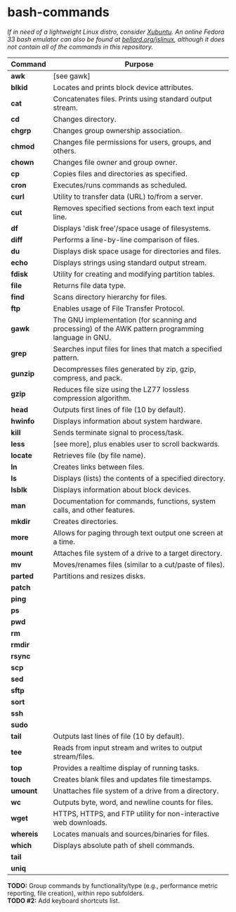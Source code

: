 # bash-commands
*If in need of a lightweight Linux distro, consider [Xubuntu](https://xubuntu.org/tour/). An online Fedora 33 bash emulator can also be found at [bellard.org/jslinux](https://bellard.org/jslinux/), although it does not contain all of the commands in this repository.*
  
| Command | Purpose |
| --- | --- |
| **awk** | [see gawk] |
| **blkid** | Locates and prints block device attributes. |  
| **cat** | Concatenates files. Prints using standard output stream. |
| **cd** | Changes directory. |
| **chgrp** | Changes group ownership association. |
| **chmod** | Changes file permissions for users, groups, and others. |
| **chown** | Changes file owner and group owner.|
| **cp** | Copies files and directories as specified. |
| **cron** | Executes/runs commands as scheduled. |  
| **curl** | Utility to transfer data (URL) to/from a server. |
| **cut** | Removes specified sections from each text input line. |
| **df** | Displays 'disk free'/space usage of filesystems. |
| **diff** | Performs a line-by-line comparison of files. |
| **du** | Displays disk space usage for directories and files. |
| **echo** | Displays strings using standard output stream. |  
| **fdisk** | Utility for creating and modifying partition tables. |
| **file** | Returns file data type. |  
| **find** | Scans directory hierarchy for files. |
| **ftp** | Enables usage of File Transfer Protocol. |
| **gawk** | The GNU implementation (for scanning and processing) of the AWK pattern programming language in GNU. |
| **grep** | Searches input files for lines that match a specified pattern. |
| **gunzip** | Decompresses files generated by zip, gzip, compress, and pack. |
| **gzip** | Reduces file size using the LZ77 lossless compression algorithm. |
| **head** | Outputs first lines of file (10 by default). |  
| **hwinfo** | Displays information about system hardware. |  
| **kill** | Sends terminate signal to process/task. |
| **less** | [see more], plus enables user to scroll backwards. |  
| **locate** | Retrieves file (by file name). |
| **ln** | Creates links between files. |
| **ls** | Displays (lists) the contents of a specified directory. |
| **lsblk** | Displays information about block devices. |  
| **man** | Documentation for commands, functions, system calls, and other features. |  
| **mkdir** | Creates directories. |  
| **more** | Allows for paging through text output one screen at a time. |  
| **mount** | Attaches file system of a drive to a target directory. |
| **mv** | Moves/renames files (similar to a cut/paste of files). |
| **parted** | Partitions and resizes disks. |  
| **patch** |  |
| **ping** | |
| **ps** | |
| **pwd** | |
| **rm** | |
| **rmdir** | |
| **rsync** | |
| **scp** | |
| **sed** | |
| **sftp** | |
| **sort** | |
| **ssh** | |
| **sudo** | |
| **tail** | Outputs last lines of file (10 by default). |
| **tee** | Reads from input stream and writes to output stream/files. |
| **top** | Provides a realtime display of running tasks. |
| **touch** | Creates blank files and updates file timestamps. |
| **umount** | Unattaches file system of a drive from a directory. |
| **wc** | Outputs byte, word, and newline counts for files. |
| **wget** | HTTPS, HTTPS, and FTP utility for non-interactive web downloads. |
| **whereis** | Locates manuals and sources/binaries for files. |
| **which** | Displays absolute path of shell commands. |
| **tail** | |
| **uniq** | |

**TODO:** Group commands by functionality/type (e.g., performance metric reporting, file creation), within repo subfolders.  
**TODO #2:** Add keyboard shortcuts list.
